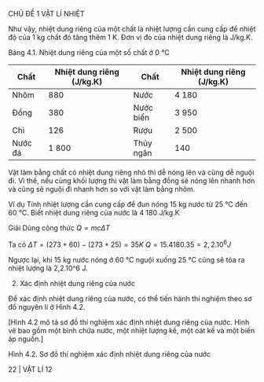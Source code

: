 CHỦ ĐỀ 1 VẬT LÍ NHIỆT

Như vậy, nhiệt dung riêng của một chất là nhiệt lượng cần cung cấp để nhiệt độ của 1 kg chất đó tăng thêm 1 K. Đơn vị đo của nhiệt dung riêng là J/kg.K.

Bảng 4.1. Nhiệt dung riêng của một số chất ở 0 °C

Chất | Nhiệt dung riêng (J/kg.K) | Chất | Nhiệt dung riêng (J/kg.K)
--- | --- | --- | ---
Nhôm | 880 | Nước | 4 180
Đồng | 380 | Nước biển | 3 950
Chì | 126 | Rượu | 2 500
Nước đá | 1 800 | Thủy ngân | 140

Vật làm bằng chất có nhiệt dung riêng nhỏ thì dễ nóng lên và cũng dễ nguội đi. Vì thế, nếu cùng khối lượng thì vật làm bằng đồng sẽ nóng lên nhanh hơn và cũng sẽ nguội đi nhanh hơn so với vật làm bằng nhôm.

Ví dụ
Tính nhiệt lượng cần cung cấp để đun nóng 15 kg nước từ 25 °C đến 60 °C. Biết nhiệt dung riêng của nước là 4 180 J/kg.K

Giải
Dùng công thức
$Q = mc\Delta T$

Ta có $\Delta T = (273 + 60) - (273 + 25) = 35 K$
$Q = 15.4180.35 = 2,2.10^6 J$

Ngược lại, khi 15 kg nước nóng ở 60 °C nguội xuống 25 °C cũng sẽ tỏa ra nhiệt lượng là 2,2.10^6 J.

2. Xác định nhiệt dung riêng của nước

Để xác định nhiệt dung riêng của nước, có thể tiến hành thí nghiệm theo sơ đồ nguyên lí ở Hình 4.2.

[Hình 4.2 mô tả sơ đồ thí nghiệm xác định nhiệt dung riêng của nước. Hình vẽ bao gồm một bình chứa nước, một nhiệt lượng kế, một oát kế và một biến áp nguồn.]

Hình 4.2. Sơ đồ thí nghiệm xác định nhiệt dung riêng của nước

22 | VẬT LÍ 12